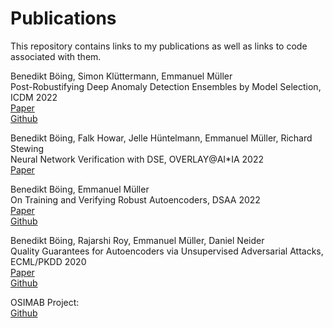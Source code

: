 # Publications

This repository contains links to my publications as well as links to code associated with them.

Benedikt Böing, Simon Klüttermann, Emmanuel Müller <br />
Post-Robustifying Deep Anomaly Detection Ensembles by Model Selection, ICDM 2022 <br />
[Paper](https://ls9-www.cs.tu-dortmund.de/publications/ICDM2022.pdf) <br />
[Github](https://github.com/KDD-OpenSource/Robustify)

Benedikt Böing, Falk Howar, Jelle Hüntelmann, Emmanuel Müller, Richard Stewing <br />
Neural Network Verification with DSE, OVERLAY@AI*IA 2022 <br />
[Paper](https://overlay.uniud.it/workshop/2022/papers/paper01.pdf)

Benedikt Böing, Emmanuel Müller <br />
On Training and Verifying Robust Autoencoders, DSAA 2022 <br />
[Paper](https://ieeexplore.ieee.org/stamp/stamp.jsp?arnumber=10032334) <br />
[Github](https://github.com/KDD-OpenSource/robust_AE)

Benedikt Böing, Rajarshi Roy, Emmanuel Müller, Daniel Neider <br />
Quality Guarantees for Autoencoders via Unsupervised Adversarial Attacks, ECML/PKDD 2020 <br />
[Paper](https://www.researchgate.net/profile/Rajarshi-Roy-5/publication/349557128_Quality_Guarantees_for_Autoencoders_via_Unsupervised_Adversarial_Attacks/links/603e35f292851c077f0eeced/Quality-Guarantees-for-Autoencoders-via-Unsupervised-Adversarial-Attacks.pdf) <br />
[Github](https://github.com/KDD-OpenSource/QUGA)


OSIMAB Project: <br />
[Github](https://github.com/KDD-OpenSource/OSIMAB-public)
